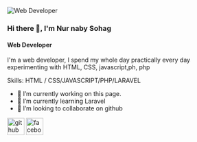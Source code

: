 
![Web Developer](https://z-p3-scontent.fdac12-1.fna.fbcdn.net/v/t39.30808-6/276129527_3720523438072182_3448790052511621056_n.jpg?_nc_cat=103&ccb=1-5&_nc_sid=730e14&_nc_eui2=AeHNxY98ttM8PbZ7JUAwP0Il3LXjLhUIg7XcteMuFQiDtZYOozwr6KMh0Yeg1UHfmb91vqs_S1MdbivJndwRYwYS&_nc_ohc=nn713aEYxN0AX929cBF&_nc_ht=z-p3-scontent.fdac12-1.fna&oh=00_AT8b3hbSdrOGM4HC0BX19Pf9lb8lJ48tikkEkPSRkQuI8A&oe=623B88B7)

### Hi there 👋, I'm Nur naby Sohag
#### Web Developer


I'm a web developer, I spend my whole day practically every day experimenting with HTML, CSS, javascript,ph, php 

Skills: HTML / CSS/JAVASCRIPT/PHP/LARAVEL

- 🔭 I’m currently working on this page. 
- 🌱 I’m currently learning Laravel 
- 👯 I’m looking to collaborate on github 


[<img src='https://cdn.jsdelivr.net/npm/simple-icons@3.0.1/icons/github.svg' alt='github' height='40'>](https://github.com/https://github.com/nurnaby)  [<img src='https://cdn.jsdelivr.net/npm/simple-icons@3.0.1/icons/facebook.svg' alt='facebook' height='40'>](https://www.facebook.com/https://www.facebook.com/nurnaby.sohag)  


